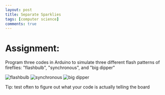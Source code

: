 ```yaml
---
layout: post
title: Separate Sparklies 
tags: [computer science]
comments: true
---
```

# Assignment: 
Program three codes in Arduino to simulate three different flash patterns of fireflies: "flashbulb", "synchronous", and "big dipper" 
 
![flashbulb](https://cfiredancing.github.io/img/IMG_3763.JPG)
![synchronous](https://cfiredancing.github.io/img/IMG_3768.JPG)
![big dipper](https://cfiredancing.github.io/img/IMG_3769.JPG)


Tip: test often to figure out what your code is actually telling the board
